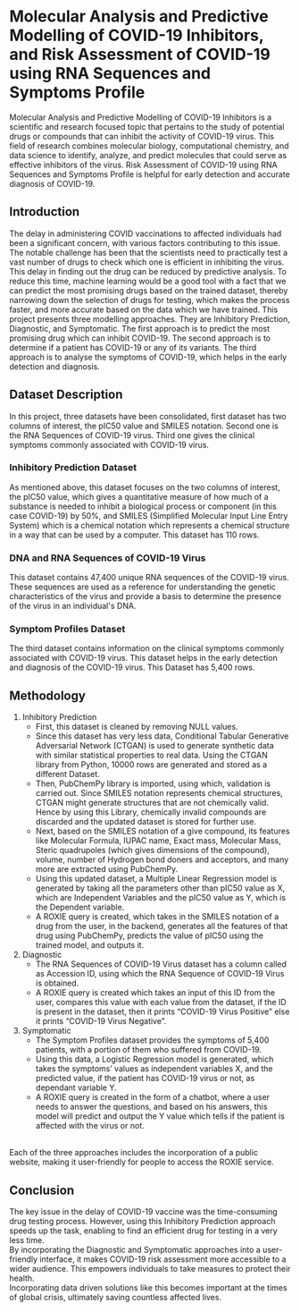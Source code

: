 # Molecular Analysis and Predictive Modelling of COVID-19 Inhibitors, and Risk Assessment of COVID-19 using RNA Sequences and Symptoms Profile

Molecular Analysis and Predictive Modelling of COVID-19 Inhibitors is a scientific and research focused topic that pertains to the study of potential drugs or compounds that can inhibit the activity of COVID-19 virus. This field of research combines molecular biology, computational chemistry, and data science to identify, analyze, and predict molecules that could serve as effective inhibitors of the virus. Risk Assessment of COVID-19 using RNA Sequences and Symptoms Profile is helpful for early detection and accurate diagnosis of COVID-19.<br>
## Introduction

The delay in administering COVID vaccinations to affected individuals had been a significant concern, with various factors contributing to this issue. The notable challenge has been that the scientists need to practically test a vast number of drugs to check which one is efficient in inhibiting the virus. This delay in finding out the drug can be reduced by predictive analysis. To reduce this time, machine learning would be a good tool with a fact that we can predict the most promising drugs based on the trained dataset, thereby narrowing down the selection of drugs for testing, which makes the process faster, and more accurate based on the data which we have trained.
This project presents three modelling approaches. They are Inhibitory Prediction, Diagnostic, and Symptomatic. The first approach is to predict the most promising drug which can inhibit COVID-19. The second approach is to determine if a patient has COVID-19 or any of its variants. The third approach is to analyse the symptoms of COVID-19, which helps in the early detection and diagnosis.
<br>
## Dataset Description
In this project, three datasets have been consolidated, first dataset has two columns of interest, the pIC50 value and SMILES notation. Second one is the RNA Sequences of COVID-19 virus. Third one gives the clinical symptoms commonly associated with COVID-19 virus.<br>
### Inhibitory Prediction Dataset
As mentioned above, this dataset focuses on the two columns of interest, the pIC50 value, which gives a quantitative measure of how much of a substance is needed to inhibit a biological process or component (in this case COVID-19) by 50%, and SMILES (Simplified Molecular Input Line Entry System) which is a chemical notation which represents a chemical structure in a way that can be used by a computer. This dataset has 110 rows. 
<br>
### DNA and RNA Sequences of COVID-19 Virus
This dataset contains 47,400 unique RNA sequences of the COVID-19 virus. These sequences are used as a reference for understanding the genetic characteristics of the virus and provide a basis to determine the presence of the virus in an individual's DNA.<br>
### Symptom Profiles Dataset
The third dataset contains information on the clinical symptoms commonly associated with COVID-19 virus. This dataset helps in the early detection and diagnosis of the COVID-19 virus. This Dataset has 5,400 rows.<br>
## Methodology 
1. Inhibitory Prediction
   * First, this dataset is cleaned by removing NULL values.
   * Since this dataset has very less data, Conditional Tabular Generative Adversarial Network (CTGAN) is used to generate synthetic data with similar statistical properties to real data. Using the CTGAN library from Python, 10000 rows are generated and stored as a different Dataset.
   * Then, PubChemPy library is imported, using which, validation is carried out. Since SMILES notation represents chemical structures, CTGAN might generate structures that are not chemically valid. Hence by using this Library, chemically invalid compounds are discarded and the updated dataset is stored for further use.
   * Next, based on the SMILES notation of a give compound, its features like Molecular Formula, IUPAC name, Exact mass, Molecular Mass, Steric quadrupoles (which gives dimensions of the compound), volume, number of Hydrogen bond doners and acceptors, and many more are extracted using PubChemPy.
   * Using this updated dataset, a Multiple Linear Regression model is generated by taking all the parameters other than pIC50 value as X, which are Independent Variables and the pIC50 value as Y, which is the Dependent variable.
   * A ROXIE query is created, which takes in the SMILES notation of a drug from the user, in the backend, generates all the features of that drug using PubChemPy, predicts the value of pIC50 using the trained model, and outputs it.
2. Diagnostic
   * The RNA Sequences of COVID-19 Virus dataset has a column called as Accession ID, using which the RNA Sequence of COVID-19 Virus is obtained.
   * A ROXIE query is created which takes an input of this ID from the user, compares this value with each value from the dataset, if the ID is present in the dataset, then it prints “COVID-19 Virus Positive” else it prints “COVID-19 Virus Negative”.
3. Symptomatic
   * The Symptom Profiles dataset provides the symptoms of 5,400 patients, with a portion of them who suffered from COVID-19.
   * Using this data, a Logistic Regression model is generated, which takes the symptoms’ values as independent variables X, and the predicted value, if the patient has COVID-19 virus or not, as dependant variable Y.
   * A ROXIE query is created in the form of a chatbot, where a user needs to answer the questions, and based on his answers, this model will predict and output the Y value which tells if the patient is affected with the virus or not.
<br>
Each of the three approaches includes the incorporation of a public website, making it user-friendly for people to access the ROXIE service.

## Conclusion
The key issue in the delay of COVID-19 vaccine was the time-consuming drug testing process. However, using this Inhibitory Prediction approach speeds up the task, enabling to find an efficient drug for testing in a very less time.<br>
By incorporating the Diagnostic and Symptomatic approaches into a user-friendly interface, it makes COVID-19 risk assessment more accessible to a wider audience. This empowers individuals to take measures to protect their health.<br>
Incorporating data driven solutions like this becomes important at the times of global crisis, ultimately saving countless affected lives.<br>
